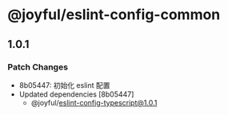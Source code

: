 # @joyful/eslint-config-common

## 1.0.1
### Patch Changes

- 8b05447: 初始化 eslint 配置
- Updated dependencies [8b05447]
  - @joyful/eslint-config-typescript@1.0.1
